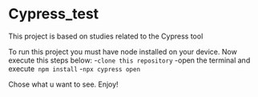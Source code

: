 # Cypress_test
This project is based on studies related to the Cypress tool

To run this project you must have node installed on your device.
Now execute this steps below:
 -`clone this repository`
 -open the terminal and execute` npm install`
 -`npx cypress open`

 Chose what u want to see. Enjoy!
